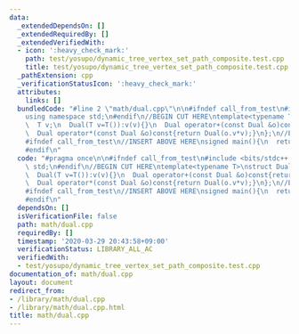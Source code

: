 ```yaml
---
data:
  _extendedDependsOn: []
  _extendedRequiredBy: []
  _extendedVerifiedWith:
  - icon: ':heavy_check_mark:'
    path: test/yosupo/dynamic_tree_vertex_set_path_composite.test.cpp
    title: test/yosupo/dynamic_tree_vertex_set_path_composite.test.cpp
  _pathExtension: cpp
  _verificationStatusIcon: ':heavy_check_mark:'
  attributes:
    links: []
  bundledCode: "#line 2 \"math/dual.cpp\"\n\n#ifndef call_from_test\n#include <bits/stdc++.h>\n\
    using namespace std;\n#endif\n//BEGIN CUT HERE\ntemplate<typename T>\nstruct Dual{\n\
    \  T v;\n  Dual(T v=T()):v(v){}\n  Dual operator+(const Dual &o)const{return Dual(o.v+v);}\n\
    \  Dual operator*(const Dual &o)const{return Dual(o.v*v);}\n};\n//END CUT HERE\n\
    #ifndef call_from_test\n//INSERT ABOVE HERE\nsigned main(){\n  return 0;\n}\n\
    #endif\n"
  code: "#pragma once\n\n#ifndef call_from_test\n#include <bits/stdc++.h>\nusing namespace\
    \ std;\n#endif\n//BEGIN CUT HERE\ntemplate<typename T>\nstruct Dual{\n  T v;\n\
    \  Dual(T v=T()):v(v){}\n  Dual operator+(const Dual &o)const{return Dual(o.v+v);}\n\
    \  Dual operator*(const Dual &o)const{return Dual(o.v*v);}\n};\n//END CUT HERE\n\
    #ifndef call_from_test\n//INSERT ABOVE HERE\nsigned main(){\n  return 0;\n}\n\
    #endif\n"
  dependsOn: []
  isVerificationFile: false
  path: math/dual.cpp
  requiredBy: []
  timestamp: '2020-03-29 20:43:58+09:00'
  verificationStatus: LIBRARY_ALL_AC
  verifiedWith:
  - test/yosupo/dynamic_tree_vertex_set_path_composite.test.cpp
documentation_of: math/dual.cpp
layout: document
redirect_from:
- /library/math/dual.cpp
- /library/math/dual.cpp.html
title: math/dual.cpp
---
```

